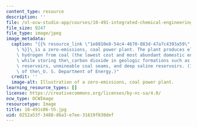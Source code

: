 ```yaml
---
content_type: resource
description: ''
file: /ol-ocw-studio-app/courses/10-491-integrated-chemical-engineering-ii-spring-2006/0252a53f3488d6a3e7ee31619f830def_10-491s06-th.jpg
file_size: 9247
file_type: image/jpeg
image_metadata:
  caption: "{{% resource_link \"1e8810e8-54c4-4670-883d-47a7c4393a59\" \"FutureGen\"\
    \ %}}\_is a zero-emissions, coal power plant. The plant produces electricity and\
    \ hydrogen from coal (the lowest cost and most abundant domestic energy resource),\
    \ while storing the\_carbon dioxide in geologic formations such as oil and gas\
    \ reservoirs, unmineable coal seams, and deep saline reservoirs. (Image courtesy\
    \ of the\_U. S. Department of Energy.)"
  credit: ''
  image-alt: Illustration of a zero-emissions, coal power plant.
learning_resource_types: []
license: https://creativecommons.org/licenses/by-nc-sa/4.0/
ocw_type: OCWImage
resourcetype: Image
title: 10-491s06-th.jpg
uid: 0252a53f-3488-d6a3-e7ee-31619f830def
---
```

